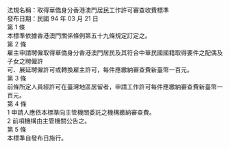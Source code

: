 法規名稱：取得華僑身分香港澳門居民工作許可審查收費標準  
發布日期：民國 94 年 03 月 21 日  
第 1 條  
本標準依據香港澳門關係條例第五十九條規定訂定之。  
第 2 條  
雇主申請聘僱取得華僑身分香港澳門居民及其符合中華民國國籍取得要件之配偶及子女之聘僱許  
可、展延聘僱許可或轉換雇主許可，每件應繳納審查費新臺幣一百元。  
第 3 條  
前條所定人員經許可在臺灣地區居留者，申請工作許可每件應繳納審查費新臺幣一百元。  
第 4 條  
1 申請人應依本標準向主管機關委託之機構繳納審查費。  
2 前項機構由主管機關公告之。  
第 5 條  
本標準自發布日施行。  



